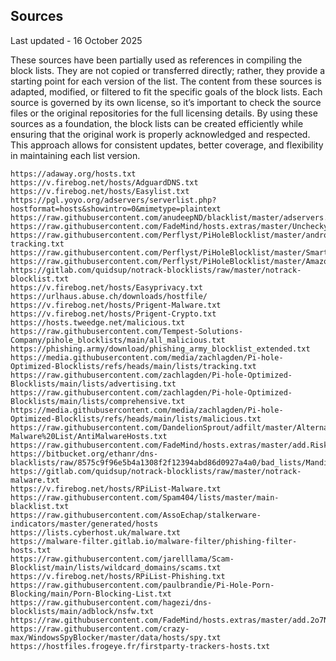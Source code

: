 ## Sources
Last updated - 16 October 2025


These sources have been partially used as references in compiling the block lists. They are not copied or transferred directly; rather, they provide a starting point for each version of the list. The content from these sources is adapted, modified, or filtered to fit the specific goals of the block lists. Each source is governed by its own license, so it’s important to check the source files or the original repositories for the full licensing details. By using these sources as a foundation, the block lists can be created efficiently while ensuring that the original work is properly acknowledged and respected. This approach allows for consistent updates, better coverage, and flexibility in maintaining each list version.

```https://big.oisd.nl
https://adaway.org/hosts.txt
https://v.firebog.net/hosts/AdguardDNS.txt
https://v.firebog.net/hosts/Easylist.txt
https://pgl.yoyo.org/adservers/serverlist.php?hostformat=hosts&showintro=0&mimetype=plaintext
https://raw.githubusercontent.com/anudeepND/blacklist/master/adservers.txt
https://raw.githubusercontent.com/FadeMind/hosts.extras/master/UncheckyAds/hosts
https://raw.githubusercontent.com/Perflyst/PiHoleBlocklist/master/android-tracking.txt
https://raw.githubusercontent.com/Perflyst/PiHoleBlocklist/master/SmartTV.txt
https://raw.githubusercontent.com/Perflyst/PiHoleBlocklist/master/AmazonFireTV.txt
https://gitlab.com/quidsup/notrack-blocklists/raw/master/notrack-blocklist.txt
https://v.firebog.net/hosts/Easyprivacy.txt
https://urlhaus.abuse.ch/downloads/hostfile/
https://v.firebog.net/hosts/Prigent-Malware.txt
https://v.firebog.net/hosts/Prigent-Crypto.txt
https://hosts.tweedge.net/malicious.txt
https://raw.githubusercontent.com/Tempest-Solutions-Company/pihole_blocklists/main/all_malicious.txt
https://phishing.army/download/phishing_army_blocklist_extended.txt
https://media.githubusercontent.com/media/zachlagden/Pi-hole-Optimized-Blocklists/refs/heads/main/lists/tracking.txt
https://raw.githubusercontent.com/zachlagden/Pi-hole-Optimized-Blocklists/main/lists/advertising.txt
https://raw.githubusercontent.com/zachlagden/Pi-hole-Optimized-Blocklists/main/lists/comprehensive.txt
https://media.githubusercontent.com/media/zachlagden/Pi-hole-Optimized-Blocklists/refs/heads/main/lists/malicious.txt
https://raw.githubusercontent.com/DandelionSprout/adfilt/master/Alternate%20versions%20Anti-Malware%20List/AntiMalwareHosts.txt
https://raw.githubusercontent.com/FadeMind/hosts.extras/master/add.Risk/hosts
https://bitbucket.org/ethanr/dns-blacklists/raw/8575c9f96e5b4a1308f2f12394abd86d0927a4a0/bad_lists/Mandiant_APT1_Report_Appendix_D.txt
https://gitlab.com/quidsup/notrack-blocklists/raw/master/notrack-malware.txt
https://v.firebog.net/hosts/RPiList-Malware.txt
https://raw.githubusercontent.com/Spam404/lists/master/main-blacklist.txt
https://raw.githubusercontent.com/AssoEchap/stalkerware-indicators/master/generated/hosts
https://lists.cyberhost.uk/malware.txt
https://malware-filter.gitlab.io/malware-filter/phishing-filter-hosts.txt
https://raw.githubusercontent.com/jarelllama/Scam-Blocklist/main/lists/wildcard_domains/scams.txt
https://v.firebog.net/hosts/RPiList-Phishing.txt
https://raw.githubusercontent.com/paulbrandie/Pi-Hole-Porn-Blocking/main/Porn-Blocking-List.txt
https://raw.githubusercontent.com/hagezi/dns-blocklists/main/adblock/nsfw.txt
https://raw.githubusercontent.com/FadeMind/hosts.extras/master/add.2o7Net/hosts
https://raw.githubusercontent.com/crazy-max/WindowsSpyBlocker/master/data/hosts/spy.txt
https://hostfiles.frogeye.fr/firstparty-trackers-hosts.txt
```